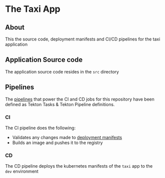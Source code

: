 # The Taxi App

## About

This  the source code, deployment manifests and CI/CD pipelines for the taxi application

## Application Source code

The application source code resides in the `src` directory

## Pipelines

The [pipelines](../pipelines) that power the CI and CD jobs for this repository have been defined as Tekton Tasks & Tekton Pipeline definitions.

### CI

The CI pipeline does the following:

- Validates any changes made to [deployment manifests](../deploy)
- Builds an image and pushes it to the registry

### CD

The CD pipeline deploys the kubernetes manifests of the `taxi` app to the `dev` environment

